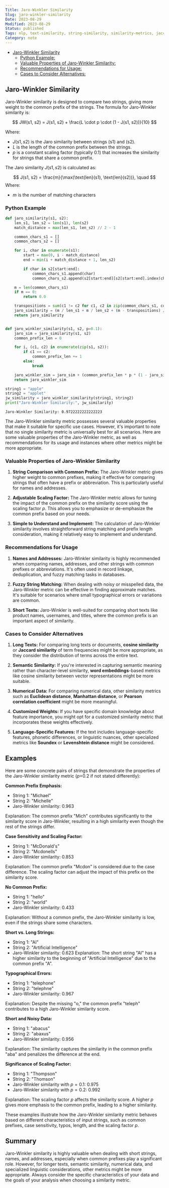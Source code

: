 ```yaml
---
Title: Jaro-Winkler Similarity
Slug: jaro-winkler-similarity
Date: 2023-08-29
Modified: 2023-08-29
Status: published
Tags: nlp, text-similarity, string-similarity, similarity-metrics, jaccard, cosine-similarity, levenshtein, word-embeddings, soundex
Category: note
---
```

<!-- MarkdownTOC levels="2,3" autolink="true" autoanchor="true" -->

- [Jaro-Winkler Similarity](#jaro-winkler-similarity)
    - [Python Example:](#python-example)
    - [Valuable Properties of Jaro-Winkler Similarity:](#valuable-properties-of-jaro-winkler-similarity)
    - [Recommendations for Usage:](#recommendations-for-usage)
    - [Cases to Consider Alternatives:](#cases-to-consider-alternatives)

<!-- /MarkdownTOC -->

<a id="jaro-winkler-similarity"></a>
## Jaro-Winkler Similarity

Jaro-Winkler similarity is designed to compare two strings, giving more weight to the common prefix of the strings. The formula for Jaro-Winkler similarity is:

$$
JW(s1, s2) = J(s1, s2) + \frac{L \cdot p \cdot (1 - J(s1, s2))}{10}
$$

Where:

- $J(s1, s2)$ is the Jaro similarity between strings \(s1\) and \(s2\).
- $L$ is the length of the common prefix between the strings.
- $p$ is a constant scaling factor (typically 0.1) that increases the similarity for strings that share a common prefix.

The Jaro similarity $J(s1, s2)$ is calculated as:

$$
J(s1, s2) = \frac{m}{\max(\text{len}(s1), \text{len}(s2))}, \quad 
$$
Where:

- $m$  is the number of matching characters


<a id="python-example"></a>
### Python Example

```python
def jaro_similarity(s1, s2):
    len_s1, len_s2 = len(s1), len(s2)
    match_distance = max(len_s1, len_s2) // 2 - 1

    common_chars_s1 = []
    common_chars_s2 = []

    for i, char in enumerate(s1):
        start = max(0, i - match_distance)
        end = min(i + match_distance + 1, len_s2)

        if char in s2[start:end]:
            common_chars_s1.append(char)
            common_chars_s2.append(s2[start:end][s2[start:end].index(char)])

    m = len(common_chars_s1)
    if m == 0:
        return 0.0

    transpositions = sum(c1 != c2 for c1, c2 in zip(common_chars_s1, common_chars_s2)) // 2
    jaro_similarity = (m / len_s1 + m / len_s2 + (m - transpositions) / m) / 3
    return jaro_similarity


def jaro_winkler_similarity(s1, s2, p=0.1):
    jaro_sim = jaro_similarity(s1, s2)
    common_prefix_len = 0

    for i, (c1, c2) in enumerate(zip(s1, s2)):
        if c1 == c2:
            common_prefix_len += 1
        else:
            break

    jaro_winkler_sim = jaro_sim + (common_prefix_len * p * (1 - jaro_sim))
    return jaro_winkler_sim
```

```python
string1 = "apple"
string2 = "applet"
jw_similarity = jaro_winkler_similarity(string1, string2)
print("Jaro-Winkler Similarity:", jw_similarity)
```

```
Jaro-Winkler Similarity: 0.9722222222222223
```

The Jaro-Winkler similarity metric possesses several valuable properties that make it suitable for specific use cases. However, it's important to note that no single similarity metric is universally best for all scenarios. Here are some valuable properties of the Jaro-Winkler metric, as well as recommendations for its usage and instances where other metrics might be more appropriate.
<a id="valuable-properties-of-jaro-winkler-similarity"></a>
### Valuable Properties of Jaro-Winkler Similarity

1. **String Comparison with Common Prefix:** The Jaro-Winkler metric gives higher weight to common prefixes, making it effective for comparing strings that often have a prefix or abbreviation. This is particularly useful for names and addresses.
    
2. **Adjustable Scaling Factor:** The Jaro-Winkler metric allows for tuning the impact of the common prefix on the similarity score using the scaling factor $p$. This allows you to emphasize or de-emphasize the common prefix based on your needs.
    
3. **Simple to Understand and Implement:** The calculation of Jaro-Winkler similarity involves straightforward string matching and prefix length consideration, making it relatively easy to implement and understand.
    

<a id="recommendations-for-usage"></a>
### Recommendations for Usage

1. **Names and Addresses:** Jaro-Winkler similarity is highly recommended when comparing names, addresses, and other strings with common prefixes or abbreviations. It's often used in record linkage, deduplication, and fuzzy matching tasks in databases.
    
2. **Fuzzy String Matching:** When dealing with noisy or misspelled data, the Jaro-Winkler metric can be effective in finding approximate matches. It's suitable for scenarios where small typographical errors or variations are common.
    
3. **Short Texts:** Jaro-Winkler is well-suited for comparing short texts like product names, usernames, and titles, where the common prefix is an important aspect of similarity.


<a id="cases-to-consider-alternatives"></a>
### Cases to Consider Alternatives

1. **Long Texts:** For comparing long texts or documents, **cosine similarity** or **Jaccard similarity** of term frequencies might be more appropriate, as they consider the distribution of terms across the entire text.
    
2. **Semantic Similarity:** If you're interested in capturing semantic meaning rather than character-level similarity, **word embeddings**-based metrics like cosine similarity between vector representations might be more suitable.
    
3. **Numerical Data:** For comparing numerical data, other similarity metrics such as **Euclidean distance**, **Manhattan distance**, or **Pearson correlation coefficient** might be more meaningful.
    
4. **Customized Weights:** If you have specific domain knowledge about feature importance, you might opt for a customized similarity metric that incorporates these weights effectively.
    
5. **Language-Specific Features:** If the text includes language-specific features, phonetic differences, or linguistic nuances, other specialized metrics like **Soundex** or **Levenshtein distance** might be considered.

## Examples
Here are some concrete pairs of strings that demonstrate the properties of the Jaro-Winkler similarity metric ($p$=0.2 if not stated differently):

**Common Prefix Emphasis:**

   - String 1: "Michael"
   - String 2: "Michelle"
   - Jaro-Winkler similarity: 0.963

Explanation: The common prefix "Mich" contributes significantly to the similarity score in Jaro-Winkler, resulting in a high similarity even though the rest of the strings differ.

**Case Sensitivity and Scaling Factor:**

   - String 1: "McDonald's"
   - String 2: "Mcdonells"
   - Jaro-Winkler similarity: 0.853

Explanation: The common prefix "Mcdon" is considered due to the case difference. The scaling factor can adjust the impact of this prefix on the similarity score.

**No Common Prefix:**

   - String 1: "hello"
   - String 2: "world"
   - Jaro-Winkler similarity: 0.433

Explanation: Without a common prefix, the Jaro-Winkler similarity is low, even if the strings share some characters.

**Short vs. Long Strings:**

   - String 1: "AI"
   - String 2: "Artificial Intelligence"
   - Jaro-Winkler similarity: 0.623
Explanation: The short string "AI" has a higher similarity to the beginning of "Artificial Intelligence" due to the common prefix "A".

**Typographical Errors:**

   - String 1: "telephone"
   - String 2: "telephne"
   - Jaro-Winkler similarity: 0.967

Explanation: Despite the missing "o," the common prefix "teleph" contributes to a high Jaro-Winkler similarity score.

**Short and Noisy Data:**

   - String 1: "abacus"
   - String 2: "abaxus"
   - Jaro-Winkler similarity: 0.956

Explanation: The similarity captures the similarity in the common prefix "aba" and penalizes the difference at the end.

**Significance of Scaling Factor:**

   - String 1: "Thompson"
   - String 2: "Thomson"
   - Jaro-Winkler similarity with $p=0.1$: 0.975
   - Jaro-Winkler similarity with $p=0.2$: 0.992

Explanation: The scaling factor $p$ affects the similarity score. A higher $p$ gives more emphasis to the common prefix, leading to a higher similarity.

These examples illustrate how the Jaro-Winkler similarity metric behaves based on different characteristics of input strings, such as common prefixes, case sensitivity, typos, length, and the scaling factor $p$.

## Summary
Jaro-Winkler similarity is highly valuable when dealing with short strings, names, and addresses, especially when common prefixes play a significant role. However, for longer texts, semantic similarity, numerical data, and specialized linguistic considerations, other metrics might be more appropriate. Always consider the specific characteristics of your data and the goals of your analysis when choosing a similarity metric.